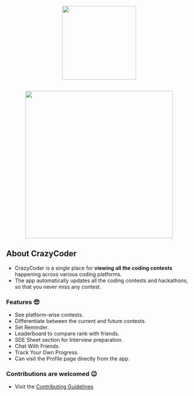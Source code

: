  <p align="center">
 <img src="https://github.com/Yash-Parsana/CrazyCoderApp/assets/77839976/d9197945-46b2-4fe1-893b-a6bfe8f3477b" height= 200 />
</p>

<br>

<div align="center">
 <a href="https://play.google.com/store/apps/details?id=com.parsanatech.crazycoder">
  <img width="400" src="https://github.com/utkarsh006/CrazyCoderApp/assets/94545831/3049ce1a-f5eb-4db0-8efd-017b5be7adb3" />
</a>
</div>

## About CrazyCoder 
- CrazyCoder is a single place for **viewing all the coding contests** happening across various coding platforms. 
- The app automatically updates all the coding contests and hackathons, so that you never miss any contest.

### Features 😎
- See platform-wise contests.
- Differentiate between the current and future contests.
- Set Reminder.
- Leaderboard to compare rank with friends.
- SDE Sheet section for Interview preparation.
- Chat With Friends.
- Track Your Own Progress.
- Can visit the Profile page directly from the app.

### Contributions are welcomed 😉 
- Visit the [Contributing Guidelines]()

